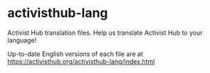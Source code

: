 # activisthub-lang
Activist Hub translation files. Help us translate Activist Hub to your language!

Up-to-date English versions of each file are at https://activisthub.org/activisthub-lang/index.html
